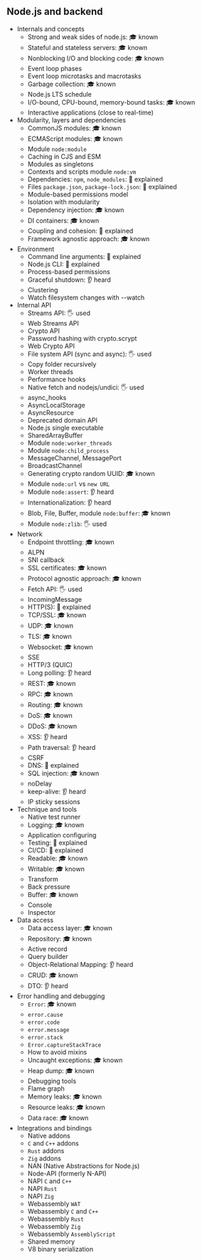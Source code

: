 ## Node.js and backend

- Internals and concepts
  - Strong and weak sides of node.js: 🎓 known
  - Stateful and stateless servers: 🎓 known
  - Nonblocking I/O and blocking code: 🎓 known
  - Event loop phases
  - Event loop microtasks and macrotasks
  - Garbage collection: 🎓 known
  - Node.js LTS schedule
  - I/O-bound, CPU-bound, memory-bound tasks: 🎓 known
  - Interactive applications (close to real-time)
- Modularity, layers and dependencies
  - CommonJS modules: 🎓 known
  - ECMAScript modules: 🎓 known
  - Module `node:module`
  - Caching in CJS and ESM
  - Modules as singletons
  - Contexts and scripts module `node:vm`
  - Dependencies: `npm`, `node_modules`: 🙋 explained
  - Files `package.json`, `package-lock.json`: 🙋 explained
  - Module-based permissions model
  - Isolation with modularity
  - Dependency injection: 🎓 known
  - DI containers: 🎓 known
  - Coupling and cohesion: 🙋 explained
  - Framework agnostic approach: 🎓 known
- Environment
  - Command line arguments: 🙋 explained
  - Node.js CLI: 🙋 explained
  - Process-based permissions
  - Graceful shutdown: 👂 heard
  - Clustering
  - Watch filesystem changes with --watch
- Internal API
  - Streams API: 🖐️ used
  - Web Streams API
  - Crypto API
  - Password hashing with crypto.scrypt
  - Web Crypto API
  - File system API (sync and async): 🖐️ used
  - Copy folder recursively
  - Worker threads
  - Performance hooks
  - Native fetch and nodejs/undici: 🖐️ used
  - async_hooks
  - AsyncLocalStorage
  - AsyncResource
  - Deprecated domain API
  - Node.js single executable
  - SharedArrayBuffer
  - Module `node:worker_threads`
  - Module `node:child_process`
  - MessageChannel, MessagePort
  - BroadcastChannel
  - Generating crypto random UUID: 🎓 known
  - Module `node:url` vs `new URL`
  - Module `node:assert`: 👂 heard
  - Internationalization: 👂 heard
  - Blob, File, Buffer, module `node:buffer`: 🎓 known
  - Module `node:zlib`: 🖐️ used
- Network
  - Endpoint throttling: 🎓 known
  - ALPN
  - SNI callback
  - SSL certificates: 🎓 known
  - Protocol agnostic approach: 🎓 known
  - Fetch API: 🖐️ used
  - IncomingMessage
  - HTTP(S): 🙋 explained
  - TCP/SSL: 🎓 known
  - UDP: 🎓 known
  - TLS: 🎓 known
  - Websocket: 🎓 known
  - SSE
  - HTTP/3 (QUIC)
  - Long polling: 👂 heard
  - REST: 🎓 known
  - RPC: 🎓 known
  - Routing: 🎓 known
  - DoS: 🎓 known
  - DDoS: 🎓 known
  - XSS: 👂 heard
  - Path traversal: 👂 heard
  - CSRF
  - DNS: 🙋 explained
  - SQL injection: 🎓 known
  - noDelay
  - keep-alive: 👂 heard
  - IP sticky sessions
- Technique and tools
  - Native test runner
  - Logging: 🎓 known
  - Application configuring
  - Testing: 🙋 explained
  - CI/CD: 🙋 explained
  - Readable: 🎓 known
  - Writable: 🎓 known
  - Transform
  - Back pressure
  - Buffer: 🎓 known
  - Console
  - Inspector
- Data access
  - Data access layer: 🎓 known
  - Repository: 🎓 known
  - Active record
  - Query builder
  - Object-Relational Mapping: 👂 heard
  - CRUD: 🎓 known
  - DTO: 👂 heard
- Error handling and debugging
  - `Error`: 🎓 known
  - `error.cause`
  - `error.code`
  - `error.message`
  - `error.stack`
  - `Error.captureStackTrace`
  - How to avoid mixins
  - Uncaught exceptions: 🎓 known
  - Heap dump: 🎓 known
  - Debugging tools
  - Flame graph
  - Memory leaks: 🎓 known
  - Resource leaks: 🎓 known
  - Data race: 🎓 known
- Integrations and bindings
  - Native addons
  - `C` and `C++` addons
  - `Rust` addons
  - `Zig` addons
  - NAN (Native Abstractions for Node.js)
  - Node-API (formerly N-API)
  - NAPI `C` and `C++`
  - NAPI `Rust`
  - NAPI `Zig`
  - Webassembly `WAT`
  - Webassembly `C` and `C++`
  - Webassembly `Rust`
  - Webassembly `Zig`
  - Webassembly `AssemblyScript`
  - Shared memory
  - V8 binary serialization
